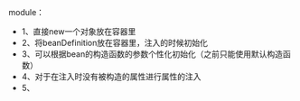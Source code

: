 module：
- 1、直接new一个对象放在容器里
- 2、将beanDefinition放在容器里，注入的时候初始化
- 3、可以根据bean的构造函数的参数个性化初始化（之前只能使用默认构造函数）
- 4、对于在注入时没有被构造的属性进行属性的注入
- 5、